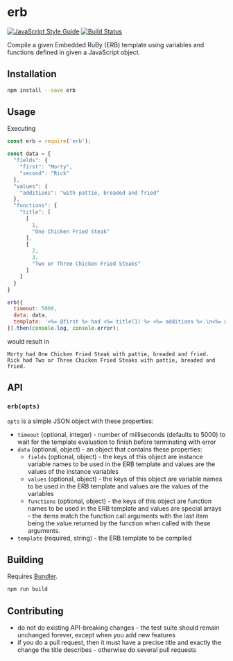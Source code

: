 # erb

[![JavaScript Style Guide](https://img.shields.io/badge/code_style-standard-brightgreen.svg)](https://standardjs.com)
[![Build Status](https://travis-ci.org/wix/erb.svg?branch=master)](https://travis-ci.org/wix/erb)

Compile a given Embedded RuBy (ERB) template using variables and functions defined in given a JavaScript object.

## Installation

```bash
npm install --save erb
```

## Usage

Executing

```javascript
const erb = require('erb');

const data = {
  "fields": {
    "first": "Morty",
    "second": "Rick"
  },
  "values": {
    "additions": "with pattie, breaded and fried"
  },
  "functions": {
    "title": [
      [
        1,
        "One Chicken Fried Steak"
      ],
      [
        2,
        3,
        "Two or Three Chicken Fried Steaks"
      ]
    ]
  }
}

erb({
  timeout: 5000,
  data: data,
  template: '<%= @first %> had <%= title(1) %> <%= additions %>.\n<%= @second %> had <%= title(2, 3) %> <%= additions %>.'
}).then(console.log, console.error);
```

would result in

```text
Morty had One Chicken Fried Steak with pattie, breaded and fried.
Rick had Two or Three Chicken Fried Steaks with pattie, breaded and fried.
```

## API

### `erb(opts)`

`opts` is a simple JSON object with these properties:

* `timeout` (optional, integer) - number of milliseconds (defaults to 5000) to wait for the template evaluation to finish before terminating with error
* `data` (optional, object) - an object that contains these properties:
  * `fields` (optional, object) - the keys of this object are instance variable names to be used in the ERB template and values are the values of the instance variables
  * `values` (optional, object) - the keys of this object are variable names to be used in the ERB template and values are the values of the variables
  * `functions` (optional, object) - the keys of this object are function names to be used in the ERB template and values are special arrays - the items match the function call arguments with the last item being the value returned by the function when called with these arguments.
* `template` (required, string) - the ERB template to be compiled

## Building

Requires [Bundler](http://bundler.io/).

```bash
npm run build
```

## Contributing

- do not do existing API-breaking changes - the test suite should remain unchanged forever, except when you add new features
- if you do a pull request, then it must have a precise title and exactly the change the title describes - otherwise do several pull requests